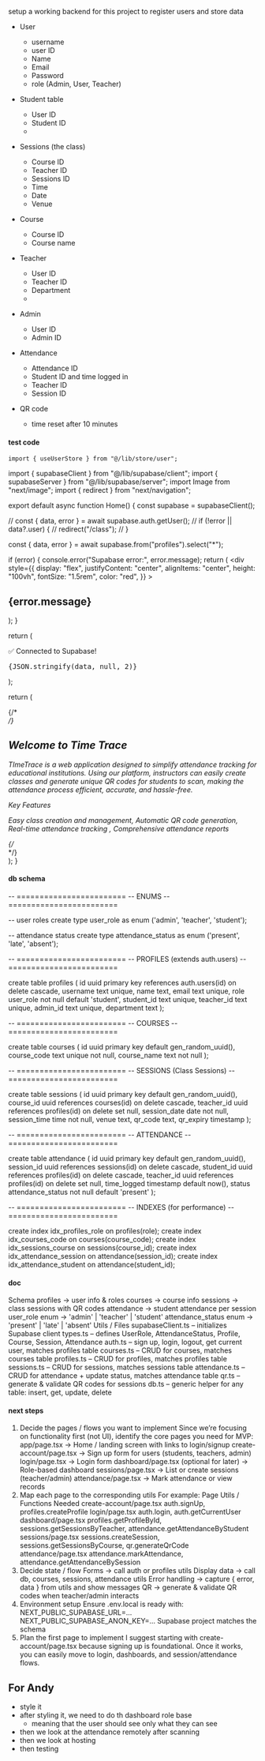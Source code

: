setup a working backend for this project to register users and store data


- User 
    - username
    - user ID
    - Name
    - Email 
    - Password
    - role (Admin, User, Teacher)

- Student table 
    - User ID
    - Student ID
    - 
- Sessions (the class)
    - Course ID
    - Teacher ID
    - Sessions ID
    - Time 
    - Date 
    - Venue
- Course 
    - Course ID
    - Course name
- Teacher 
    - User ID
    - Teacher ID
    - Department
    - 
- Admin 
    - User ID
    - Admin ID
- Attendance 
    - Attendance ID
    - Student ID and time logged in
    - Teacher ID
    - Session ID
- QR code
    - time reset after 10 minutes

####  test code
    import { useUserStore } from "@/lib/store/user";
import { supabaseClient } from "@/lib/supabase/client";
import { supabaseServer } from "@/lib/supabase/server";
import Image from "next/image";
import { redirect } from "next/navigation";

export default async function Home() {
  const supabase = supabaseClient();

  // const { data, error } = await supabase.auth.getUser();
  // if (!error || data?.user) {
  //   redirect("/class");
  // }

 const { data, error } = await supabase.from("profiles").select("*");

if (error) {
  console.error("Supabase error:", error.message);
  return (
    <div
      style={{
        display: "flex",
        justifyContent: "center",
        alignItems: "center",
        height: "100vh",
        fontSize: "1.5rem",
        color: "red",
      }}
    > 
      <h2>{error.message}</h2>
    </div>
  );
}

return (
  <div>
    ✅ Connected to Supabase!
    <pre>{JSON.stringify(data, null, 2)}</pre>
  </div>
);

  return (
    <main className=" ">
      {/* <section className="bg-slate-200 rounded-3xl w-full  h-full flex justify-center items-center"> */}
      <section className="mx-auto max-w-2xl flex flex-col items-center min-h-screen h-dvh justify-center p-4 space-y-6">
        <h2 className="flex flex-col items-center text-5xl font-bold">
          <span>Welcome to</span>
          <span>Time Trace</span>
        </h2>
        <p className="max-w-3xl text-center">
          TImeTrace is a web application designed to simplify attendance
          tracking for educational institutions. Using our platform, instructors
          can easily create classes and generate unique QR codes for students to
          scan, making the attendance process efficient, accurate, and
          hassle-free.
        </p>
        <div className="flex flex-col items-start p-4 bg-blue-950 text-white max-w-2xl rounded-2xl">
          <p className="text-xl font-medium text-yellow-600">Key Features</p>
          <p>
            Easy class creation and management, Automatic QR code generation,
            Real-time attendance tracking , Comprehensive attendance reports
          </p>
        </div>
      </section>
      {/* </section> */}
    </main>
  );
}



#### db schema
-- ========================
-- ENUMS
-- ========================

-- user roles
create type user_role as enum ('admin', 'teacher', 'student');

-- attendance status
create type attendance_status as enum ('present', 'late', 'absent');

-- ========================
-- PROFILES (extends auth.users)
-- ========================

create table profiles (
  id uuid primary key references auth.users(id) on delete cascade,
  username text unique,
  name text,
  email text unique,
  role user_role not null default 'student',
  student_id text unique,
  teacher_id text unique,
  admin_id text unique,
  department text
);

-- ========================
-- COURSES
-- ========================

create table courses (
  id uuid primary key default gen_random_uuid(),
  course_code text unique not null,
  course_name text not null
);

-- ========================
-- SESSIONS (Class Sessions)
-- ========================

create table sessions (
  id uuid primary key default gen_random_uuid(),
  course_id uuid references courses(id) on delete cascade,
  teacher_id uuid references profiles(id) on delete set null,
  session_date date not null,
  session_time time not null,
  venue text,
  qr_code text,
  qr_expiry timestamp
);

-- ========================
-- ATTENDANCE
-- ========================

create table attendance (
  id uuid primary key default gen_random_uuid(),
  session_id uuid references sessions(id) on delete cascade,
  student_id uuid references profiles(id) on delete cascade,
  teacher_id uuid references profiles(id) on delete set null,
  time_logged timestamp default now(),
  status attendance_status not null default 'present'
);

-- ========================
-- INDEXES (for performance)
-- ========================

create index idx_profiles_role on profiles(role);
create index idx_courses_code on courses(course_code);
create index idx_sessions_course on sessions(course_id);
create index idx_attendance_session on attendance(session_id);
create index idx_attendance_student on attendance(student_id);

#### doc

Schema
profiles → user info & roles
courses → course info
sessions → class sessions with QR codes
attendance → student attendance per session
user_role enum → 'admin' | 'teacher' | 'student'
attendance_status enum → 'present' | 'late' | 'absent'
Utils / Files
supabaseClient.ts – initializes Supabase client
types.ts – defines UserRole, AttendanceStatus, Profile, Course, Session, Attendance
auth.ts – sign up, login, logout, get current user, matches profiles table
courses.ts – CRUD for courses, matches courses table
profiles.ts – CRUD for profiles, matches profiles table
sessions.ts – CRUD for sessions, matches sessions table
attendance.ts – CRUD for attendance + update status, matches attendance table
qr.ts – generate & validate QR codes for sessions
db.ts – generic helper for any table: insert, get, update, delete


#### next steps 
1. Decide the pages / flows you want to implement
Since we’re focusing on functionality first (not UI), identify the core pages you need for MVP:
app/page.tsx → Home / landing screen with links to login/signup
create-account/page.tsx → Sign up form for users (students, teachers, admin)
login/page.tsx → Login form
dashboard/page.tsx (optional for later) → Role-based dashboard
sessions/page.tsx → List or create sessions (teacher/admin)
attendance/page.tsx → Mark attendance or view records
2. Map each page to the corresponding utils
For example:
Page	Utils / Functions Needed
create-account/page.tsx	auth.signUp, profiles.createProfile
login/page.tsx	auth.login, auth.getCurrentUser
dashboard/page.tsx	profiles.getProfileById, sessions.getSessionsByTeacher, attendance.getAttendanceByStudent
sessions/page.tsx	sessions.createSession, sessions.getSessionsByCourse, qr.generateQrCode
attendance/page.tsx	attendance.markAttendance, attendance.getAttendanceBySession
3. Decide state / flow
Forms → call auth or profiles utils
Display data → call db, courses, sessions, attendance utils
Error handling → capture { error, data } from utils and show messages
QR → generate & validate QR codes when teacher/admin interacts
4. Environment setup
Ensure .env.local is ready with:
NEXT_PUBLIC_SUPABASE_URL=...
NEXT_PUBLIC_SUPABASE_ANON_KEY=...
Supabase project matches the schema
5. Plan the first page to implement
I suggest starting with create-account/page.tsx because signing up is foundational.
Once it works, you can easily move to login, dashboards, and session/attendance flows.



## For Andy
- style it
- after styling it, we need to do th dashboard role base
    - meaning that the user should see only what they can see
- then we look at the attendance remotely after scanning
- then we look at hosting 
- then testing 